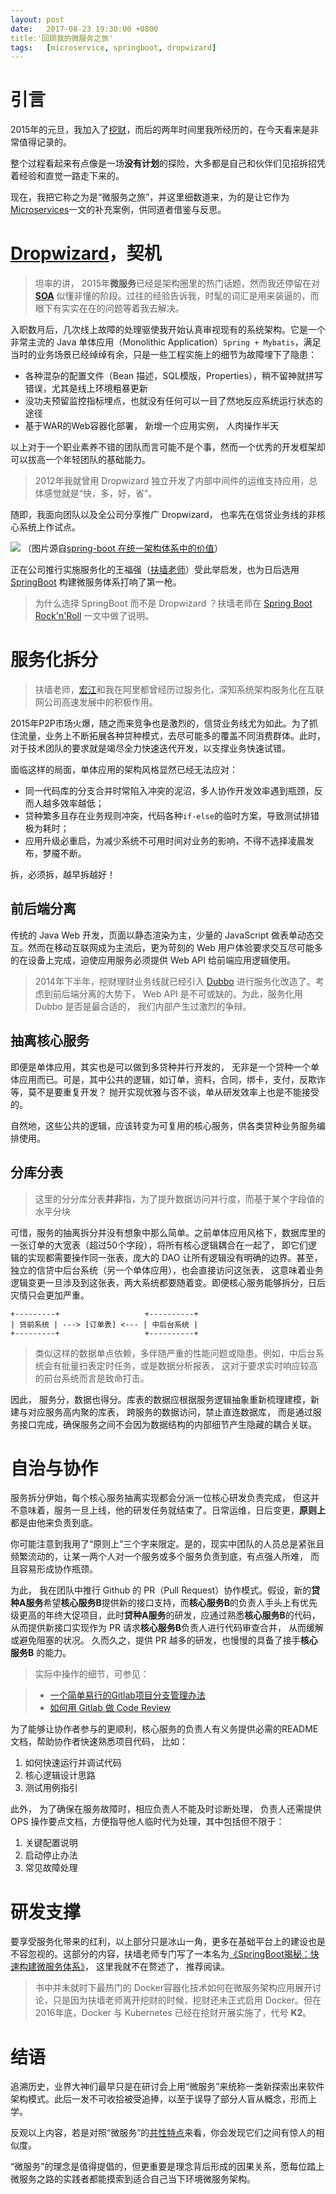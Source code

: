 ```yaml
---
layout:	post
date:	2017-08-23 19:30:00 +0800
title:'回顾我的微服务之旅'
tags:	[microservice, springboot, dropwizard]
---
```


# 引言

2015年的元旦，我加入了[挖财](http://www.wacai.com/)，而后的两年时间里我所经历的，在今天看来是非常值得记录的。

整个过程看起来有点像是一场**没有计划**的探险，大多都是自己和伙伴们见招拆招凭着经验和直觉一路走下来的。

现在，我把它称之为是“微服务之旅”，并这里细数道来，为的是让它作为[Microservices][ms]一文的补充案例，供同道者借鉴与反思。

<!--more-->

# [Dropwizard](http://www.dropwizard.io/1.1.4/docs/)，契机

> 坦率的讲， 2015年**微服务**已经是架构圈里的热门话题，然而我还停留在对 [**SOA**](https://martinfowler.com/bliki/ServiceOrientedAmbiguity.html) 似懂非懂的阶段。过往的经验告诉我，时髦的词汇是用来装逼的，而眼下有实实在在的问题等着我去解决。

入职数月后，几次线上故障的处理驱使我开始认真审视现有的系统架构。它是一个非常主流的 Java 单体应用（Monolithic Application）`Spring + Mybatis`，满足当时的业务场景已经绰绰有余，只是一些工程实施上的细节为故障埋下了隐患：

* 各种混杂的配置文件（Bean 描述，SQL模版，Properties），稍不留神就拼写错误，尤其是线上环境粗暴更新
* 没功夫预留监控指标埋点，也就没有任何可以一目了然地反应系统运行状态的途径
* 基于WAR的Web容器化部署， 新增一个应用实例， 人肉操作半天

以上对于一个职业素养不错的团队而言可能不是个事，然而一个优秀的开发框架却可以拔高一个年轻团队的基础能力。

> 2012年我就曾用 Dropwizard 独立开发了内部中间件的运维支持应用，总体感觉就是“快，多，好，省”。

随即，我面向团队以及全公司分享推广 Dropwizard， 也率先在信贷业务线的非核心系统上作试点。

![](media/15035744851157.jpg)
（图片源自[spring-boot 在统一架构体系中的价值](https://speakerdeck.com/zhongl/spring-boot-zai-tong-jia-gou-ti-xi-zhong-de-jie-zhi)）

正在公司推行实施服务化的王福强（[扶墙老师](https://afoo.me/)）受此举启发，也为日后选用 [SpringBoot](http://projects.spring.io/spring-boot/) 构建微服务体系打响了第一枪。

> 为什么选择 SpringBoot 而不是 Dropwizard ？扶墙老师在 [Spring Boot Rock'n'Roll](https://afoo.me/posts/2015-07-09-how-spring-boot-works.html) 一文中做了说明。

# 服务化拆分

> 扶墙老师，[宏江](http://hongjiang.info/)和我在阿里都曾经历过服务化，深知系统架构服务化在互联网公司高速发展中的积极作用。
 
2015年P2P市场火爆，随之而来竞争也是激烈的，信贷业务线尤为如此。为了抓住流量，业务上不断拓展各种贷种模式，去尽可能多的覆盖不同消费群体。此时，对于技术团队的要求就是竭尽全力快速迭代开发，以支撑业务快速试错。

面临这样的局面，单体应用的架构风格显然已经无法应对：

* 同一代码库的分支合并时常陷入冲突的泥沼，多人协作开发效率遇到瓶颈，反而人越多效率越低；
* 贷种繁多且存在业务规则冲突，代码各种`if-else`的临时方案，导致测试排错极为耗时；
* 应用升级必重启，为减少系统不可用时间对业务的影响，不得不选择凌晨发布，梦魇不断。

拆，必须拆，越早拆越好！

## 前后端分离

传统的 Java Web 开发，页面以静态渲染为主，少量的 JavaScript 做表单动态交互。然而在移动互联网成为主流后，更为苛刻的 Web 用户体验要求交互尽可能多的在设备上完成，迫使应用服务必须提供 Web API 给前端应用逻辑使用。

> 2014年下半年，挖财理财业务线就已经引入 [Dubbo](http://dubbo.io/) 进行服务化改造了。考虑到前后端分离的大势下， Web API 是不可或缺的。为此，服务化用 Dubbo 是否是最合适的， 我们内部产生过激烈的争辩。

## 抽离核心服务

即便是单体应用，其实也是可以做到多贷种并行开发的， 无非是一个贷种一个单体应用而已。可是，其中公共的逻辑，如订单，资料，合同，绑卡，支付，反欺诈等，莫不是要重复开发？ 抛开实现优雅与否不谈，单从研发效率上也是不能接受的。

自然地，这些公共的逻辑，应该转变为可复用的核心服务，供各类贷种业务服务编排使用。

## 分库分表

> 这里的分分库分表**并非**指，为了提升数据访问并行度，而基于某个字段值的水平分块

可惜，服务的抽离拆分并没有想象中那么简单。之前单体应用风格下，数据库里的一张订单的大宽表（超过50个字段），将所有核心逻辑耦合在一起了， 即它们逻辑的实现都需要操作同一张表，庞大的 DAO 让所有逻辑没有明确的边界。甚至，独立的信贷中后台系统（另一个单体应用），也会直接访问这张表， 这意味着业务逻辑变更一旦涉及到这张表，两大系统都要随着变。即便核心服务能够拆分，日后灾情只会更加严重。

```
+---------+                   +----------+
| 贷前系统 | ---> [订单表] <--- | 中后台系统 |
+---------+                   +----------+
```

> 类似这样的数据单点依赖，多伴随严重的性能问题或隐患。例如，中后台系统会有批量扫表定时任务，或是数据分析报表， 这对于要求实时响应较高的前台系统而言是致命打击。

因此， 服务分，数据也得分。库表的数据应根据服务逻辑抽象重新梳理建模，新建与对应服务高内聚的库表， 跨服务的数据访问，禁止直连数据库， 而是通过服务接口完成，确保服务之间不会因为数据结构的内部细节产生隐藏的耦合关联。

# 自治与协作

服务拆分伊始，每个核心服务抽离实现都会分派一位核心研发负责完成， 但这并不意味着，服务一旦上线，他的研发任务就结束了。日常运维，日后变更，**原则上**都是由他来负责到底。

你可能注意到我用了“原则上”三个字来限定。是的，现实中团队的人员总是紧张且频繁流动的，让某一两个人对一个服务或多个服务负责到底，有点强人所难， 而且容易形成协作瓶颈。

为此， 我在团队中推行 Github 的 PR（Pull Request）协作模式。假设，新的**贷种A服务**希望**核心服务B**提供新的接口支持，而**核心服务B**的负责人手头上有优先级更高的年终大促项目，此时**贷种A服务**的研发，应通过熟悉**核心服务B**的代码，从而提供新接口实现作为 PR 请求**核心服务B**负责人进行代码审查合并， 从而缓解或避免阻塞的状况。 久而久之，提供 PR 越多的研发，也慢慢的具备了接手**核心服务B** 的能力。

> 实际中操作的细节，可参见：

> * [一个简单易行的Gitlab项目分支管理办法](https://zhongl.github.io/2016/06/03/a-simple-strategy-of-branch-management/)
> * [如何用 Gitlab 做 Code Review](https://zhongl.github.io/2016/05/17/how-to-review-code-by-using-gitlab/)

为了能够让协作者参与的更顺利，核心服务的负责人有义务提供必需的README文档，帮助协作者快速熟悉项目代码， 比如：

1. 如何快速运行并调试代码
2. 核心逻辑设计思路
3. 测试用例指引

此外， 为了确保在服务故障时，相应负责人不能及时诊断处理， 负责人还需提供 OPS 操作要点文档，方便指导他人临时代为处理，其中包括但不限于：

1. 关键配置说明
2. 启动停止办法
3. 常见故障处理

# 研发支撑

要享受服务化带来的红利，以上部分只是冰山一角，更多在基础平台上的建设也是不容忽视的。这部分的内容，扶墙老师专门写了一本名为[《SpringBoot揭秘：快速构建微服务体系》](https://www.amazon.cn/dp/B01FSA1140)， 这里我就不在赘述了， 推荐阅读。

> 书中并未就时下最热门的 Docker容器化技术如何在微服务架构应用展开讨论，只是因为扶墙老师离开挖财的时候，挖财还未正式启用 Docker。但在2016年底，Docker 与 Kubernetes 已经在挖财开展实施了，代号 **K2**。

# 结语

追溯历史，业界大神们最早只是在研讨会上用“微服务”来统称一类新探索出来软件架构模式。此后一发不可收拾被受追捧，以至于误导了部分人盲从概念，形而上学。

反观以上内容，若是对照“微服务”的[共性特点](https://martinfowler.com/microservices/#what)来看，你会发现它们之间有惊人的相似度。

“微服务”的理念是值得提倡的，但更重要是理念背后形成的因果关系，愿每位踏上微服务之路的实践者都能摸索到适合自己当下环境微服务架构。

[ms]: https://martinfowler.com/articles/microservices.html

